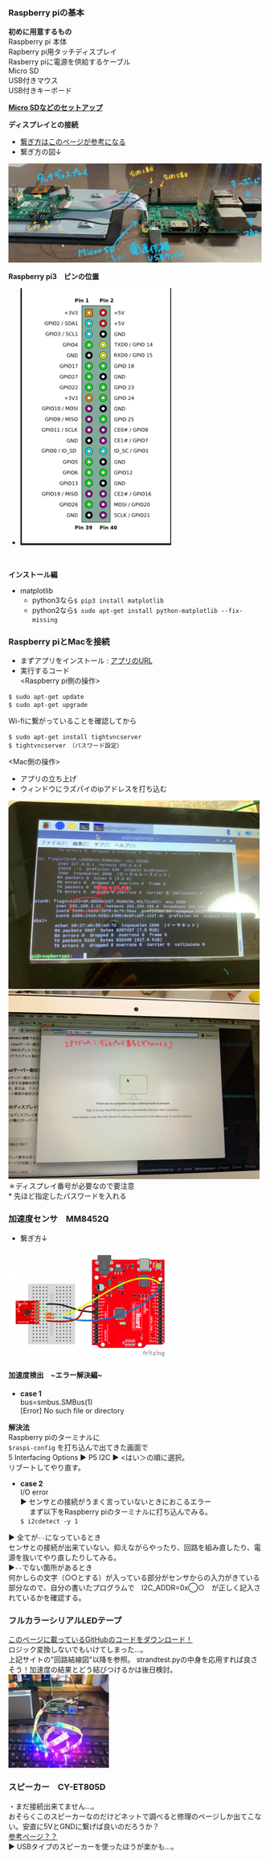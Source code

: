 ### Raspberry piの基本
**初めに用意するもの<br>**
Raspberry pi 本体<br>
Rapberry pi用タッチディスプレイ<br>
Rasberry piに電源を供給するケーブル<br>
Micro SD<br>
USB付きマウス<br>
USB付きキーボード<br>

**[Micro SDなどのセットアップ](https://deviceplus.jp/hobby/raspberrypi_entry_056/
)**

**ディスプレイとの接続**<br>
* [繋ぎ方はこのページが参考になる](https://iot.nifcloud.com/blog/2015/10/26/raspberry-pi-display/)
* 繋ぎ方の図↓
<img src="./images/how_to_connect.jpg">

**Raspberry pi3　ピンの位置**
* <img width="300" src="./images/raspi_pin.png">
<br>

**インストール編**
* matplotlib<br>
  * python3なら`$ pip3 install matplotlib`<br>
  * python2なら`$ sudo apt-get install python-matplotlib --fix-missing`


### Raspberry piとMacを接続
* まずアプリをインストール :
[アプリのURL](https://www.realvnc.com/en/connect/download/viewer/)
* 実行するコード<br>
<Raspberry pi側の操作>
```
$ sudo apt-get update
$ sudo apt-get upgrade
```
Wi-fiに繋がっていることを確認してから
```
$ sudo apt-get install tightvncserver
$ tightvncserver　（パスワード設定）
```
<Mac側の操作><br>
  * アプリの立ち上げ<br>
  * ウィンドウにラズパイのipアドレスを打ち込む
  <img width="500" src="./images/ip_address.jpg">
  <img width="500" src="./images/raspi_mac.jpg"><br>
   ＊ディスプレイ番号が必要なので要注意<br>
  * 先ほど指定したパスワードを入れる


### 加速度センサ　MM8452Q
* 繋ぎ方↓<br>
<img width="320" src="./images/accl_sensor.png">


#### 加速度検出　\~エラー解決編~
* **case 1**<br>
bus=smbus.SMBus(1)<br>
[Error] No such file or directory<br>

 **解決法**<br>
Raspberry piのターミナルに<br>
`$raspi-config`
を打ち込んで出てきた画面で<br>
5 Interfacing Options ▶︎ P5 I2C ▶︎ <はい＞の順に選択。<br>
リブートしてやり直す。<br>

* **case 2**<br>
I/O error<br>
▶︎ センサとの接続がうまく言っていないときにおこるエラー<br>
　 まず以下をRaspberry piのターミナルに打ち込んでみる。<br>
`$ i2cdetect -y 1`<br>

 ▶︎ 全てが`--`になっているとき<br>
センサとの接続が出来ていない。抑えながらやったり、回路を組み直したり、電源を抜いてやり直したりしてみる。<br>
▶︎`--`でない箇所があるとき<br>
何かしらの文字（○○とする）が入っている部分がセンサからの入力がきている部分なので、自分の書いたプログラムで　I2C_ADDR=0x◯○　が正しく記入されているかを確認する。

### フルカラーシリアルLEDテープ
[このページに載っているGitHubのコードをダウンロード！](http://jellyware.jp/kurage/raspi/led_stick.html)<br>
ロジック変換しないでもいけてしまった...。<br>
上記サイトの"回路結線図"以降を参照。
strandtest.pyの中身を応用すれば良さそう！加速度の結果とどう結びつけるかは後日検討。<br>
<img width="200" src="./images/led_rainbow.jpg">


### スピーカー　CY-ET805D
・まだ接続出来てません...。<br>
  おそらくこのスピーカーなのだけどネットで調べると修理のページしか出てこない。安直に5VとGNDに繋げば良いのだろうか？<br>
  [参考ページ？？](https://minkara.carview.co.jp/userid/539393/car/2388612/4410054/note.aspx)<br>
▶︎ USBタイプのスピーカーを使ったほうが楽かも...。
